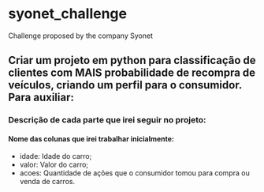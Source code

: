 # syonet_challenge
Challenge proposed by the company Syonet

## Criar um projeto em python para classificação de clientes com MAIS probabilidade de recompra de veículos, criando um perfil para o consumidor. Para auxiliar:

### Descrição de cada parte que irei seguir no projeto:

#### Nome das colunas que irei trabalhar inicialmente:
- idade: Idade do carro;
- valor: Valor do carro;
- acoes: Quantidade de ações que o consumidor tomou para compra ou venda de carros.
